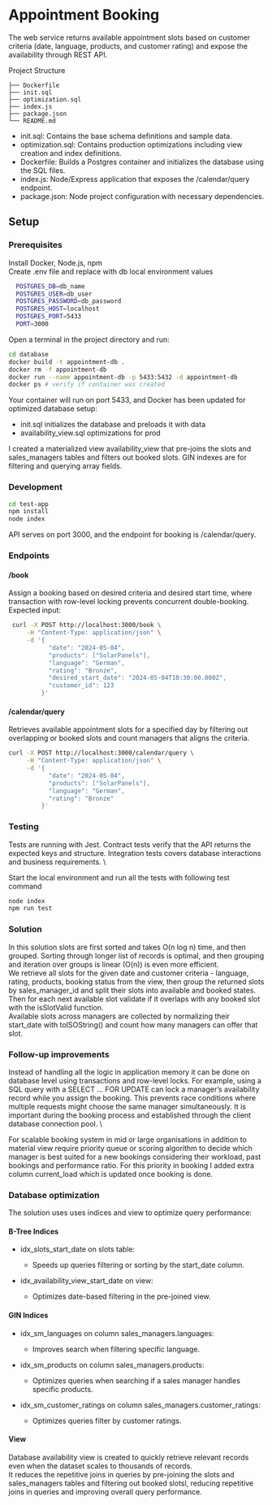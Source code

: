 # Appointment Booking

The web service returns available appointment slots based on customer criteria (date, language, products, and customer rating) and expose the availability through REST API.

Project Structure
```pgsql
├── Dockerfile
├── init.sql
├── optimization.sql
├── index.js
├── package.json
└── README.md
```
- init.sql: Contains the base schema definitions and sample data.
- optimization.sql: Contains production optimizations including view creation and index definitions.
- Dockerfile: Builds a Postgres container and initializes the database using the SQL files.
- index.js: Node/Express application that exposes the /calendar/query endpoint.
- package.json: Node project configuration with necessary dependencies.


## Setup

### Prerequisites

Install Docker, Node.js, npm \
Create .env file and replace with db local environment values

```sh
  POSTGRES_DB=db_name
  POSTGRES_USER=db_user
  POSTGRES_PASSWORD=db_password
  POSTGRES_HOST=localhost
  POSTGRES_PORT=5433
  PORT=3000
```

Open a terminal in the project directory and run:

```bash
cd database
docker build -t appointment-db .
docker rm -f appointment-db
docker run --name appointment-db -p 5433:5432 -d appointment-db
docker ps # verify if container was created
```
Your container will run on port 5433, and Docker has been updated for optimized database setup:
- init.sql initializes the database and preloads it with data
- availability_view.sql optimizations for prod

I created a materialized view availability_view that pre-joins the slots and sales_managers tables and filters out booked slots. GIN indexes are for filtering and querying array fields.

### Development

``` bash
cd test-app
npm install
node index
```

API serves on port 3000, and the endpoint for booking is /calendar/query.

### Endpoints

#### /book
Assign a booking based on desired criteria and desired start time, where transaction with row-level locking prevents concurrent double-booking. \
Expected input:

``` bash
 curl -X POST http://localhost:3000/book \
     -H "Content-Type: application/json" \
     -d '{
           "date": "2024-05-04",
           "products": ["SolarPanels"],
           "language": "German",
           "rating": "Bronze",
           "desired_start_date": "2024-05-04T10:30:00.000Z",
           "customer_id": 123
         }'
```

#### /calendar/query
Retrieves available appointment slots for a specified day by filtering out overlapping or booked slots and count managers that aligns the criteria.
``` bash
curl -X POST http://localhost:3000/calendar/query \
     -H "Content-Type: application/json" \
     -d '{
           "date": "2024-05-04",
           "products": ["SolarPanels"],
           "language": "German",
           "rating": "Bronze"
         }'

```
### Testing
Tests are running with Jest. Contract tests verify that the API returns the expected keys and structure.  Integration tests covers database interactions and business requirements. \

Start the local environment and run all the tests with following test command

```bash
node index
npm run test
```

### Solution

In this solution slots are first sorted and takes O(n log n) time, and then grouped. Sorting through longer list of records is optimal, and then grouping and iteration over groups is linear (O(n)) is even more efficient.
\
We retrieve all slots for the given date and customer criteria - language, rating, products, booking status from the view, then group the returned slots by sales_manager_id and split their slots into available and booked states.
Then for each next available slot validate if it overlaps with any booked slot with the isSlotValid function.
\
Available slots across managers are collected by normalizing their start_date with toISOString() and count how many managers can offer that slot.

### Follow-up improvements

Instead of handling all the logic in application memory it can be done on database level using transactions and row-level locks. For example, using a SQL query with a SELECT ... FOR UPDATE can lock a manager’s availability record while you assign the booking. This prevents race conditions where multiple requests might choose the same manager simultaneously. It is important during the booking process and established through the client database connection pool.
\

For scalable booking system in mid or large organisations in addition to material view require priority queue or scoring algorithm to decide which manager is best suited for a new bookings considering their workload, past bookings and performance ratio. For this priority in booking I added extra column current_load which is updated once booking is done.

### Database optimization

The solution uses uses indices and view to optimize query performance:

#### B-Tree Indices

* idx_slots_start_date on slots table:
    * Speeds up queries filtering or sorting by the start_date column.

* idx_availability_view_start_date on view:
    * Optimizes date-based filtering in the pre-joined view.

#### GIN Indices

* idx_sm_languages on column sales_managers.languages:
    * Improves search when filtering specific language.

* idx_sm_products on column sales_managers.products:
    * Optimizes queries when searching if a sales manager handles specific products.

* idx_sm_customer_ratings on column sales_managers.customer_ratings:
    * Optimizes queries filter by customer ratings.

#### View

Database availability view is created to quickly retrieve relevant records even when the dataset scales to thousands of records.\
It reduces the repetitive joins in queries by pre-joining the slots and sales_managers tables and filtering out booked slotsl, reducing repetitive joins in queries and improving overall query performance.

